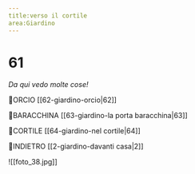 ```yaml
---
title:verso il cortile
area:Giardino
---
```

# 61
_Da qui vedo molte cose!_

👀ORCIO [[62-giardino-orcio|62]]

👣BARACCHINA [[63-giardino-la porta baracchina|63]]

👣CORTILE [[64-giardino-nel cortile|64]]

👣INDIETRO [[2-giardino-davanti casa|2]]

![[foto_38.jpg]]
